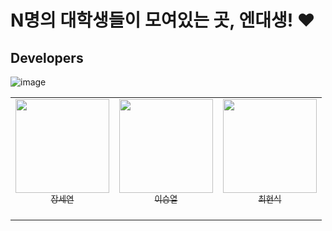<h1>N명의 대학생들이 모여있는 곳, 엔대생! ❤️ </h1>


## Developers
![image](https://github.com/SWM-TEAM-SSH/.github/assets/47477205/d08a575c-b205-41aa-bafa-54c5a3b61dec)

<table align="center">
  <tr>
    <td align="center"><a href="https://github.com/SeyeonJang"><img src="https://avatars.githubusercontent.com/u/47477205?v=4" width="150px;" alt=""/><br /><sub>장세연<br></sub></a><br /></td>
    <td align="center"><a href="https://github.com/tigermint"><img src="https://avatars.githubusercontent.com/u/87690279?v=4" width="150px;" alt=""/><br /><sub>이승열<br></sub></a><br /></td>
    <td align="center"><a href="https://github.com/chhs2131"><img src="https://avatars.githubusercontent.com/u/10378777?v=4" width="150px;" alt=""/><br /><sub>최현식<br></sub></a><br /></td>
  </tr>
</table>


<br/>

<br />

</h1>
